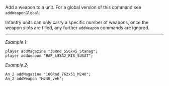 Add a weapon to a unit. For a global version of this command see `addWeaponGlobal`.

Infantry units can only carry a specific number of weapons, once the weapon slots are filled, any further `addWeapon` commands are ignored.


---
*Example 1:*
```sqf
player addMagazine "30Rnd_556x45_Stanag";
player addWeapon "BAF_L85A2_RIS_SUSAT";
```

*Example 2:*
```sqf
An_2 addMagazine "100Rnd_762x51_M240";
An_2 addWeapon "M240_veh";
```